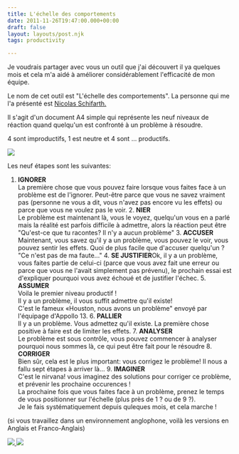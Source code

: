 ```yaml
---
title: L'échelle des comportements
date: 2011-11-26T19:47:00.000+00:00
draft: false
layout: layouts/post.njk
tags: productivity

---
```

Je voudrais partager avec vous un outil que j'ai découvert il ya quelques mois et cela m'a aidé à améliorer considérablement  l'efficacité de mon équipe.

Le nom de cet outil est "L'échelle des comportements". La personne qui me l'a présenté est [Nicolas Schifarth.](http://www.jbs-coaching.com/nicolaschilfarth.html)

Il s'agit d'un document A4 simple qui représente les neuf niveaux de réaction quand quelqu'un est confronté à un problème à résoudre.

4 sont improductifs, 1 est neutre et 4 sont ... productifs.

[![](http://4.bp.blogspot.com/-AZsLk9tYqUY/TtFBIlvsymI/AAAAAAABztQ/oMA-7wezAWk/s320/behaviour+scale-fr.jpg)
](http://4.bp.blogspot.com/-AZsLk9tYqUY/TtFBIlvsymI/AAAAAAABztQ/oMA-7wezAWk/s1600/behaviour+scale-fr.jpg)

Les neuf étapes sont les suivantes:

1. **IGNORER**  
   La première chose que vous pouvez faire lorsque vous faites face à un problème est de l'ignorer. Peut-être parce que vous ne savez vraiment pas (personne ne vous a dit, vous n'avez pas encore vu les effets) ou parce que vous ne voulez pas le voir.  2. **NIER**  
   Le problème est maintenant là, vous le voyez, quelqu'un vous en a parlé mais la réalité est parfois difficile à admettre, alors la réaction peut être "Qu'est-ce que tu racontes? Il n'y a aucun problème"  3. **ACCUSER**  
   Maintenant, vous savez qu'il y a un problème, vous pouvez le voir, vous pouvez sentir les effets. Quoi de plus facile que d'accuser quelqu'un ? "Ce n'est pas de ma faute..."  4. **SE JUSTIFIER**Ok, il y a un problème, vous faites partie de celui-ci (parce que vous avez fait une erreur ou parce que vous ne l'avait simplement pas prévenu), le prochain essai est d'expliquer pourquoi vous avez échoué et de justifier l'échec.  5. **ASSUMER**  
   Voila  le premier niveau productif !  
   Il y a un problème, il vous suffit admettre qu'il existe!  
   C'est le fameux «Houston, nous avons un problème" envoyé par l'équipage d'Appollo 13.   6. **PALLIER**  
   Il y a un problème. Vous admettez qu'il existe. La première chose positive à faire est de limiter les effets.  7. **ANALYSER**  
   Le problème est sous contrôle, vous pouvez commencer à analyser pourquoi nous sommes là, ce qui peut être fait pour le résoudre  8. **CORRIGER**  
   Bien sûr, cela est le plus important: vous corrigez le problème! Il nous a fallu sept étapes à arriver là...  9. **IMAGINER**  
   C'est le nirvana! vous imaginez des solutions pour  corriger ce problème, et prévenir les prochaine occurences !  
   La prochaine fois que vous faites face à un problème, prenez le temps de vous positionner sur l'échelle (plus près de 1 ? ou de 9 ?).  
   Je le fais systématiquement depuis quleques mois, et cela marche !

(si vous travaillez dans un environnement anglophone, voilà les versions en Anglais et Franco-Anglais)

[![](http://2.bp.blogspot.com/-DLRBOEhAaFw/TtFBIiGhuLI/AAAAAAABztI/bt-QfzxaD3E/s200/behaviour+scale-en.jpg)
](http://2.bp.blogspot.com/-DLRBOEhAaFw/TtFBIiGhuLI/AAAAAAABztI/bt-QfzxaD3E/s1600/behaviour+scale-en.jpg)[![](http://4.bp.blogspot.com/-9TUb-QhIt6M/TtFBJf_Af-I/AAAAAAABztU/V0507-nPWTs/s200/behaviour+scale-enfr.jpg)
](http://4.bp.blogspot.com/-9TUb-QhIt6M/TtFBJf_Af-I/AAAAAAABztU/V0507-nPWTs/s1600/behaviour+scale-enfr.jpg)